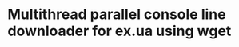 Multithread parallel console line downloader for ex.ua using wget
=================================================================

